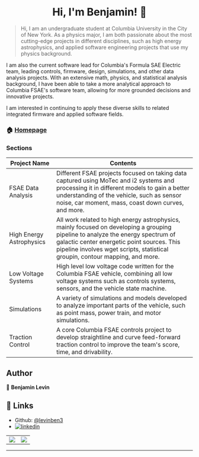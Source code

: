 <h1 align="center">Hi, I'm Benjamin! 👋</h1>

> Hi, I am an undergraduate student at Columbia University in the City of New York. As a physics major, I am both passionate about the most cutting-edge projects in different disciplines, such as high energy astrophysics, and applied software engineering projects that use my physics background. 

I am also the current software lead for Columbia's Formula SAE Electric team, leading controls, firmware, design, simulations, and other data analysis projects. With an extensive math, physics, and statistical analysis background, I have been able to take a more analytical approach to Columbia FSAE's software team, allowing for more grounded decisions and innovative projects.

I am interested in continuing to apply these diverse skills to related integrated firmware and applied software fields.

### 🏠 [Homepage](https://github.com/levinben3/Portfolio)

### Sections

| Project Name             | Contents                                                                |
| ----------------- | ------------------------------------------------------------------ |
| FSAE Data Analysis | Different FSAE projects focused on taking data captured using MoTec and i2 systems and processing it in different models to gain a better understanding of the vehicle, such as sensor noise, car moment, mass, coast down curves, and more. |
| High Energy Astrophysics | All work related to high energy astrophysics, mainly focused on developing a grouping pipeline to analyze the energy spectrum of galactic center energetic point sources. This pipeline involves wget scripts, statistical groupin, contour mapping, and more.  |
| Low Voltage Systems | High level low voltage code written for the Columbia FSAE vehicle, combining all low voltage systems such as controls systems, sensors, and the vehicle state machine. |
| Simulations | A variety of simulations and models developed to analyze important parts of the vehicle, such as point mass, power train, and motor simulations. |
| Traction Control | A core Columbia FSAE controls project to develop straightline and curve feed-forward traction control to improve the team's score, time, and drivability. |

## Author

👤 **Benjamin Levin**

## 🔗 Links
* Github: [@levinben3](https://github.com/levinben3)
* [![linkedin](https://img.shields.io/badge/linkedin-0A66C2?style=for-the-badge&logo=linkedin&logoColor=white)](https://www.linkedin.com/in/benjamin-levin-591516325/)

<table><tr><td><img src="https://github.com/user-attachments/assets/bb4d47d0-46c5-41ba-bf76-e1d5ec3b7cfc"></td><td><img src="https://github.com/user-attachments/assets/789ad492-5c8d-41c4-ab95-efe9964e546a"></td></tr></table>

***
